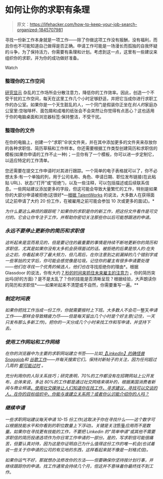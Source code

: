 # 如何让你的求职有条理

> 原文：<https://lifehacker.com/how-to-keep-your-job-search-organized-1845707981>

寻找一份新工作本身就是一项工作——除了你做这项工作没有报酬，没有福利，而且你也不可能知道自己做得是否正确。申请工作可能是一场漫长而孤独的自我怀疑的斗争，为了保持活力，你需要有条理和计划。考虑到这一点，这里有一些建议来组织你的求职，并为你的成功做好准备。

Watch

### **整理你的工作空间**

[研究显示](https://www.sciencetimes.com/articles/25342/20200416/what-the-research-says-about-a-cluttered-desk.htm) 杂乱的工作场所会分散注意力，降低你的工作效率。因此，创造一个不受干扰的工作空间，每天在这里工作几个小时足够舒适，并把它当成你进行求职工作的办公室。如果你是一个天生脏乱的人，一个窍门是假装你正坐在*别人的*家庭办公室里:空咖啡杯、面包屑和成堆的纸张会不会突然让你觉得有点恶心？这也适用于你的电脑桌面和浏览器标签:保持整洁，不受干扰。

### **整理你的文件**

在你的电脑上，创建一个“求职”伞状文件夹，并在其中添加更多的文件夹来存放你的各种求职信、简历草稿和工作样本。你还需要根据工作类型创建简历和求职信的模板(如果你申请的工作不止一种)；一旦你有了一个模板，你可以进一步定制它，以适应特定的工作清单。

您还需要在提交工作申请时对其进行跟踪。一个简单的电子表格就可以了，你不必想太多:有一个单独的列，用于公司名称、角色、申请日期、职位发布链接(在此粘贴 URL)、状态(“打开”或“拒绝”)，以及一些注释，可以包括描述或后续联系信息。一些网站建议添加更多的字段，但这可能会导致大量繁忙的工作，特别是如果你的大部分申请被拒绝(这很好*—[根据 TalentWorks](https://talent.works/2017/09/22/how-long-does-it-take-to-get-a-job-60-days-if-youre-in-hr-or-sales/) 的说法，大多数人在获得面试之前申请了大约 20 份工作，在被雇用之前可能会参加 10 次或更多的面试)。*

*为什么要这么麻烦的跟踪呢？如果你的求职是你的新工作，把这份文件看作是可交付的。它会让你专注于工作，并帮助你密切关注那些你以后可能想跟进的申请。*

### *永远不要停止更新你的简历和求职信*

*这听起来是显而易见的，但是要记住的最重要的事情是持续不断地更新你的简历和求职信，尤其是如果你没有太多机会获得面试的话。被拒绝的后果是惊人的:在失业之初，你看起来尽了最大努力，但几周后，在你注意到之前漏掉的几个错别字或一些笨拙的文字后，你可能会感觉像是垃圾。记住你的雇主有很多申请要处理——他们在寻找一个优秀的候选人，他们也在*寻找拒绝你的理由*。根据 Glassdoor 的说法，你有大约 [7 秒的时间来抓住未来雇主的注意力](https://www.glassdoor.com/blog/the-7-second-resume-challenge/) 。你的简历突出吗(好的方面)？是不是太乱了？你的技能是否清晰呈现？根据经验，大声朗读你的简历和求职信*——如果听起来不清楚或不自然，你需要重写一遍。**

### ***制定时间表***

*如果你把找工作当成一份工作，你就需要按时上下班。大多数人不会花*一整天*申请工作——那样会导致精疲力尽——但是每天留出几个小时是个好主意(记住，一天只发布那么多新工作)。把你的一天分成几个小时来找工作和写申请，并坚持下去。* 

### ***使用工作网站和工作网络***

*在你的浏览器中为主要的求职网站建立书签——比如[【LinkedIn】](https://linkedin.com/)[的确](http://indeed.com)[怪兽](https://click.linksynergy.com/deeplink?id=Q*Sg3glZ/fs&mid=44607&murl=https%3A%2F%2Fwww.monster.com%2F&u1=n52b9c1651cf0498d98559536a1dac78217-2064080)[Snagajob](https://www.snagajob.com/)和 [谷歌工作](https://jobs.google.com/about/#!#jump)——并每天搜索它们。保持对新帖子的关注，因为任何超过几周的 [都可能过时](https://www.flexjobs.com/blog/post/how-late-is-too-late-to-reply-to-a-job-posting-v2/) 。* 

*充分利用你的人际关系技巧；研究表明，70%的工作都没有在招聘网站上公开发布，总体来说，多达 80%的工作都是通过社交网络来填补的，根据美国消费者新闻与商业频道[。使用社交媒体让人们知道你在找工作，寻求建议，寻找可以交谈的人。在你的目标组织中，你能与谁建立关系网？或者你认识能介绍你的人吗？](https://www.cnbc.com/2019/12/27/how-to-get-a-job-often-comes-down-to-one-elite-personal-asset.html)*

### *继续申请*

*一些求职网站建议每天申请 10-15 份工作(这取决于你在寻找什么——这个数字可以根据技能水平和你看到的职位数量上下浮动)。关键是关注*质量*应用而不是数量。如果你在寻找更有技能的工作，不要把 Linkedin 的“简单申请”或其他不需要求职信的简历投递选项作为你日常工作申请的一部分。是的，写求职信可能很痛苦，但要认真对待，因为这是你证明自己为什么值得这份工作的唯一机会(也试着说一些关于你申请的公司的有见地的东西，这样看起来就不像是一封格式信)。*

*如果你运气不好，那就想办法修改你的方法——但要确保你坚持按计划行事，并继续跟踪你的申请。找工作通常会持续几个月，但这并不意味着你最终找不到工作。*